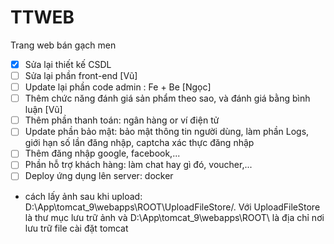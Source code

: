 # TTWEB
Trang web bán gạch men
- [x] Sửa lại thiết kế CSDL 
- [ ] Sửa lại phần front-end [Vũ]
- [ ] Update lại phần code admin : Fe + Be [Ngọc]
- [ ] Thêm chức năng đánh giá sản phẩm theo sao, và đánh giá bằng bình luận [Vũ]
- [ ] Thêm phần thanh toán: ngân hàng or ví điện tử
- [ ] Update phần bảo mật: bảo mật thông tin người dùng, làm phần Logs, giới hạn số lần đăng nhập, captcha xác thực đăng nhập
- [ ] Thêm đăng nhập google, facebook,...
- [ ] Phần hỗ trợ khách hàng: làm chat hay gì đó, voucher,...
- [ ] Deploy ứng dụng lên server: docker
* cách lấy ảnh sau khi upload: D:\App\tomcat_9\webapps\ROOT\UploadFileStore/. Với UploadFileStore là thư mục lưu trữ ảnh và D:\App\tomcat_9\webapps\ROOT\ là địa chỉ nơi lưu trữ file cài đặt tomcat 
